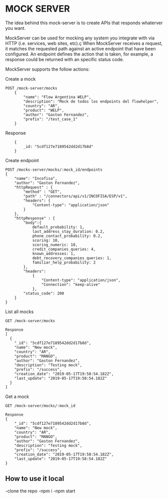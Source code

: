 # MOCK SERVER

The idea behind this mock-server is to create APIs that responds whaterver you want.

MockServer can be used for mocking any system you integrate with via HTTP (i.e. services, web sites, etc).ç
When MockServer receives a request, it matches the requested path against an active endpoint that have been configured.
An endpoint defines the action that is taken, for example, a response could be returned with an specific status code.

MockServer supports the follow actions:

Create a mock
````
POST /mock-server/mocks
    {
        "name": "Flow Argentina WELP",
        "description": "Mock de todos los endpoints del flowhelper",
        "country": "AR",
        "product": "WELP",
        "author": "Gaston Fernandez",
		"prefix": "/test_case_1"
    }
````

Response
````
	{
		_id: "5cdf127e7189542dd2d17b8d"
	}
````


Create endpoint
````
POST /mocks-server/mocks/:mock_id/endpoints
{
	"name": "Incofisa",
	"author": "Gaston Fernandez",
	"httpRequest" : {
    	"method" : "GET",
    	"path" : "/connectors/api/v1/INCOFISA/ESP/v1",
    	"headers": {
			"Content-type": "application/json"
		}
	},
	"httpResponse" : {
		"body":{
			default_probability: 1,
			last_address_stay_duration: 0.2,
			phone_contact_probability: 0.2,
			scoring: 10,
			scoring_numeric: 10,
			credit_companies_queries: 4,
			known_addresses: 1,
			debt_recovery_companies_queries: 1,
			familiar_help_probability: 2
		},
		"headers": 
    		{
    			"Content-type": "application/json",
    			"Connection": "keep-alive"
    		},
		"status_code": 200
    }
}
````


List all mocks
````
GET /mock-server/mocks

Response
[
  {
    "_id": "5cdf127e7189542dd2d17b8d",
    "name": "New mock",
    "country": "AR",
    "product": "MANGO",
    "author": "Gaston Fernandez",
    "description": "Testing mock",
    "prefix": "/success",
    "creation_date": "2019-05-17T19:58:54.182Z",
    "last_update": "2019-05-17T19:58:54.182Z"
  }
]
````

Get a mock
````
GET /mock-server/mocks/:mock_id

Response
{
	"_id": "5cdf127e7189542dd2d17b8d",
	"name": "New mock",
	"country": "AR",
	"product": "MANGO",
	"author": "Gaston Fernandez",
	"description": "Testing mock",
	"prefix": "/success",
	"creation_date": "2019-05-17T19:58:54.182Z",
	"last_update": "2019-05-17T19:58:54.182Z"
}
````


## How to use it local

-clone the repo
-npm i
-npm start